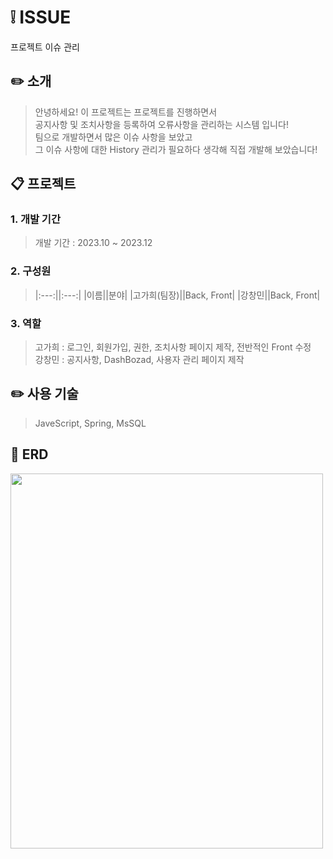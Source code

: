 # ❕ ISSUE
프로젝트 이슈 관리  

## ✏️ 소개

> 안녕하세요! 이 프로젝트는 프로젝트를 진행하면서  
> 공지사항 및 조치사항을 등록하여 오류사항을 관리하는 시스템 입니다!  
> 팀으로 개발하면서 많은 이슈 사항을 보았고  
> 그 이슈 사항에 대한 History 관리가 필요하다 생각해 직접 개발해 보았습니다!  

## 📋 프로젝트
  
### 1. 개발 기간
> 개발 기간 : 2023.10 ~ 2023.12

### 2. 구성원

>|:---:||:---:|
>|이름||분야|
>|고가희(팀장)||Back, Front|
>|강창민||Back, Front|

### 3. 역할

> 고가희 : 로그인, 회원가입, 권한, 조치사항 페이지 제작, 전반적인 Front 수정  
> 강창민 : 공지사항, DashBozad, 사용자 관리 페이지 제작

## ✏️ 사용 기술
> JaveScript, Spring, MsSQL

## 📃 ERD
<img src="https://github.com/ckdals6932/ISSUE-PROJECT/assets/79955006/85fa9691-7739-4af5-997d-7ea3f44df976" width="500" height="600"/>
